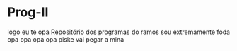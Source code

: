 # Prog-II
logo eu te opa
Repositório dos programas do ramos
sou extremamente foda
opa opa opa opa
piske vai pegar a mina
